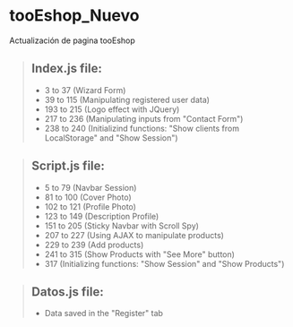 # tooEshop_Nuevo
 Actualización de pagina tooEshop

> ## Index.js file:
> - 3 to 37 (Wizard Form)
> - 39 to 115 (Manipulating registered user data)
> - 193 to 215 (Logo effect with JQuery)
> - 217 to 236 (Manipulating inputs from "Contact Form")
> - 238 to 240 (Initializind functions: "Show clients from LocalStorage" and "Show Session")

> ## Script.js file:
> - 5 to 79 (Navbar Session)
> - 81 to 100 (Cover Photo)
> - 102 to 121 (Profile Photo)
> - 123 to 149 (Description Profile)
> - 151 to 205 (Sticky Navbar with Scroll Spy)
> - 207 to 227 (Using AJAX to manipulate products)
> - 229 to 239 (Add products)
> - 241 to 315 (Show Products with "See More" button)
> - 317 (Initializing functions: "Show Session" and "Show Products")

> ## Datos.js file:
> - Data saved in the "Register" tab
